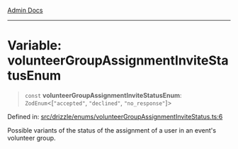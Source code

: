 [Admin Docs](/)

***

# Variable: volunteerGroupAssignmentInviteStatusEnum

> `const` **volunteerGroupAssignmentInviteStatusEnum**: `ZodEnum`\<\[`"accepted"`, `"declined"`, `"no_response"`\]\>

Defined in: [src/drizzle/enums/volunteerGroupAssignmentInviteStatus.ts:6](https://github.com/PurnenduMIshra129th/talawa-api/blob/86f70716c91247c1756c784fed3bccb85b1ded8e/src/drizzle/enums/volunteerGroupAssignmentInviteStatus.ts#L6)

Possible variants of the status of the assignment of a user in an event's volunteer group.
